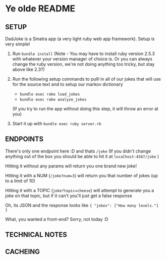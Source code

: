 # Ye olde README

## SETUP

DadJoke is a Sinatra app (a very light ruby web app framework). Setup is very simple!

1) Run `bundle install` (Note - You may have to install ruby version 2.5.3 with whatever your version manager of choice is. Or you can always change the ruby version, we're not doing anything too tricky, but stay above like 2.3?)

2) Run the following setup commands to pulll in all of our jokes that will use for the source text and to setup our markov dictionary
    * `bundle exec rake load_jokes`
    * `bundle exec rake analyze_jokes`

    (If you try to run the app without doing this step, it will throw an error at you)

3) Start it up with `bundle exec ruby server.rb`

## ENDPOINTS

There's only one endpoint here :D and thats `/joke`
(If you didn't change anything out of the box you should be able to hit it at `localhost:4567/joke` )

Hitting it without any params will return you one brand new joke!

Hitting it with a NUM (`/joke?num=3`) will return you that number of jokes (up to a limit of 10)

Hitting it with a TOPIC (`joke?topic=cheese`) will attempt to generate you a joke on that topic, but if it can't you'll just get a false response

Oh, its JSON and the response looks like
`{ "jokes": ["How many levels."] }`

What, you wanted a front-end? Sorry, not today :D

## TECHNICAL NOTES

## CACHEING


